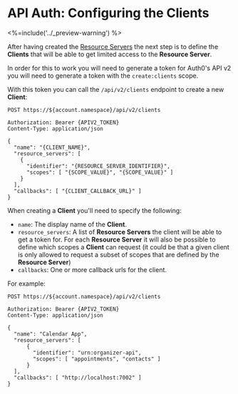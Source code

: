# API Auth: Configuring the Clients
<%=include('../_preview-warning') %>

After having created the [Resource Servers](/api-auth/config/resource-servers) the next step is to define the **Clients** that will be able to get limited access to the **Resource Server**.

In order for this to work you will need to generate a token for Auth0's API v2 you will need to generate a token with the `create:clients` scope.

With this token you can call the `/api/v2/clients` endpoint to create a new **Client**:

```text
POST https://${account.namespace}/api/v2/clients

Authorization: Bearer {APIV2_TOKEN}
Content-Type: application/json

{
  "name": "{CLIENT_NAME}",
  "resource_servers": [
    {
      "identifier": "{RESOURCE_SERVER_IDENTIFIER}",
      "scopes": [ "{SCOPE_VALUE}", "{SCOPE_VALUE}" ]
    }
  ],
  "callbacks": [ "{CLIENT_CALLBACK_URL}" ]
}
```

When creating a **Client** you'll need to specify the following:

 - `name`: The display name of the **Client**.
 - `resource_servers`: A list of **Resource Servers** the client will be able to get a token for. For each **Resource Server** it will also be possible to define which scopes a **Client** can request (it could be that a given client is only allowed to request a subset of scopes that are defined by the **Resource Server**)
 - `callbacks`: One or more callback urls for the client.

For example:

```text
POST https://${account.namespace}/api/v2/clients

Authorization: Bearer {APIV2_TOKEN}
Content-Type: application/json

{
  "name": "Calendar App",
  "resource_servers": [
      {
        "identifier": "urn:organizer-api",
        "scopes": [ "appointments", "contacts" ]
      }
  ],
  "callbacks": [ "http://localhost:7002" ]
}
```
